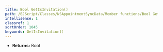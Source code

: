 ```yaml
---
title: Bool GetIsInvitation()
path: /EJScript/Classes/NSAppointmentSyncData/Member functions/Bool GetIsInvitation()
intellisense: 1
classref: 1
sortOrder: 1045
keywords: GetIsInvitation()
---
```



* **Returns:** Bool


